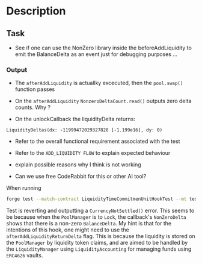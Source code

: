 
# Description


## Task
- See if one can use the NonZero library inside the beforeAddLiquidity to emit the 
BalanceDelta as an event just for debugging purposes ...
### Output
- The `afterAddLiquidity` is actuallky excecuted, then the  `pool.swap()` function passes 
- On the `afterAddLiquidity` `NonzeroDeltaCount.read()` outputs zero delta counts. Why ?

- On the unlockCallback the liquidityDelta returns:

```solidity
LiquidityDeltas(dx: -11999472029327828 [-1.199e16], dy: 0)
```

- Refer to the overall functional requirement associated with the test

- Refer to the `ADD_LIQUIDITY FLOW` to explain expected behaviour

- explain possible reasons why I think is not working

- Can we use free CodeRabbit for this or other AI tool?


When running 

```sh
forge test --match-contract LiquidityTimeCommitmenUnitHookTest --mt test__beforeAddLiquidity__shouldRouteToJITLiquidityManager
```

Test is reverting and outputting a `CurrencyNotSettled()` error. This seems to be because when the `PoolManager` is to `Lock`, the callback's `NonZeroDelta` shows that there is a non-zero `BalanceDelta`. My hint is that for the intentions of this hook, one might need to use the `afterAddLiquidityReturnDelta` flag. This is because the liquidity is stored on the `PoolManager` by liquidity token claims, and are aimed to be handled by the `LiquidityManager` using `LiquidityAccounting` for managing funds using `ERC4626` vaults.

